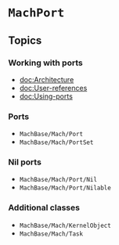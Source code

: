 # ``MachPort``

## Topics

### Working with ports

- <doc:Architecture>
- <doc:User-references>
- <doc:Using-ports>

### Ports

- ``MachBase/Mach/Port``
- ``MachBase/Mach/PortSet``

### Nil ports

- ``MachBase/Mach/Port/Nil``
- ``MachBase/Mach/Port/Nilable``

### Additional classes

- ``MachBase/Mach/KernelObject``
- ``MachBase/Mach/Task``
